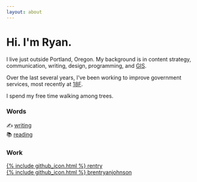 ```yaml
---
layout: about
---
```


# Hi. I'm Ryan.

I live just outside Portland, Oregon. My background is in content strategy, communication, writing, design, programming, and [GIS](https://en.wikipedia.org/wiki/Geographic_information_science).

Over the last several years, I've been working to improve government services, most recently at [18F](https://18f.gsa.gov/).

I spend my free time walking among trees.

### Words
✍️ [writing](/posts)<br>
📚 [reading](/books)

### Work
[{% include github_icon.html %} rentry](https://github.com/rentry)<br>
[{% include github_icon.html %} brentryanjohnson](https://github.com/brentryanjohnson)